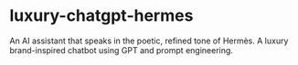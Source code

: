# luxury-chatgpt-hermes
An AI assistant that speaks in the poetic, refined tone of Hermès. A luxury brand-inspired chatbot using GPT and prompt engineering.
